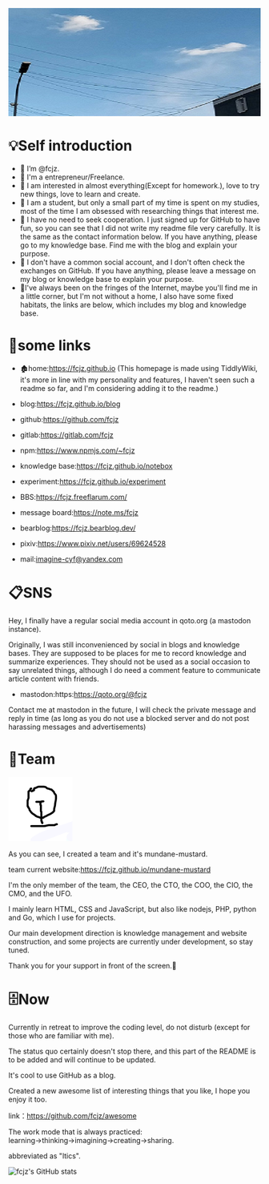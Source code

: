![sky](https://github.com/fcjz/fcjz/blob/main/sky.jpg)  

#

# 💡Self introduction

- 📝 I’m @fcjz.
- 🧾 I'm a entrepreneur/Freelance.
- 📑 I am interested in almost everything(Except for homework.), love to try new things, love to learn and create.
- 📄 I am a student, but only a small part of my time is spent on my studies, most of the time I am obsessed with researching things that interest me.
- 📃 I have no need to seek cooperation. I just signed up for GitHub to have fun, so you can see that I did not write my readme file very carefully. It is the same as the contact information below. If you have anything, please go to my knowledge base. Find me with the blog and explain your purpose.
- 📰 I don't have a common social account, and I don't often check the exchanges on GitHub. If you have anything, please leave a message on my blog or knowledge base to explain your purpose.
- 📓I've always been on the fringes of the Internet, maybe you'll find me in a little corner, but I'm not without a home, I also have some fixed habitats, the links are below, which includes my blog and knowledge base.

# 📎some links

- 🏚home:https://fcjz.github.io  (This homepage is made using TiddlyWiki, it's more in line with my personality and features, I haven't seen such a readme so far, and I'm considering adding it to the readme.)

- blog:https://fcjz.github.io/blog

- github:https://github.com/fcjz

- gitlab:https://gitlab.com/fcjz

- npm:https://www.npmjs.com/~fcjz

- knowledge base:https://fcjz.github.io/notebox

- experiment:https://fcjz.github.io/experiment

- BBS:https://fcjz.freeflarum.com/

- message board:https://note.ms/fcjz

- bearblog:https://fcjz.bearblog.dev/

- pixiv:https://www.pixiv.net/users/69624528

- mail:imagine-cyf@yandex.com

# 📋SNS

Hey, I finally have a regular social media account in qoto.org (a mastodon instance).

Originally, I was still inconvenienced by social in blogs and knowledge bases. They are supposed to be places for me to record knowledge and summarize experiences. They should not be used as a social occasion to say unrelated things, although I do need a comment feature to communicate article content with friends.

- mastodon:https:https://qoto.org/@fcjz

Contact me at mastodon in the future, I will check the private message and reply in time (as long as you do not use a blocked server and do not post harassing messages and advertisements)

# 📌Team

![x](https://github.com/fcjz/fcjz/blob/main/x.png)

As you can see, I created a team and it's mundane-mustard.

team current website:https://fcjz.github.io/mundane-mustard

I'm the only member of the team, the CEO, the CTO, the COO, the CIO, the CMO, and the UFO.

I mainly learn HTML, CSS and JavaScript, but also like nodejs, PHP, python and Go, which I use for projects.

Our main development direction is knowledge management and website construction, and some projects are currently under development, so stay tuned.

Thank you for your support in front of the screen.🙏

# 🗄Now

Currently in retreat to improve the coding level, do not disturb (except for those who are familiar with me).

The status quo certainly doesn't stop there, and this part of the README is to be added and will continue to be updated.

It's cool to use GitHub as a blog.

Created a new awesome list of interesting things that you like, I hope you enjoy it too.

link：https://github.com/fcjz/awesome

The work mode that is always practiced: learning→thinking→imagining→creating→sharing.

abbreviated as "ltics".

![fcjz's GitHub stats](https://github-readme-stats.vercel.app/api?username=fcjz&theme=graywhite&show_icons=false)
